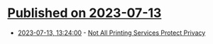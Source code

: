 # [Published on 2023-07-13](index.md)

* [2023-07-13, 13:24:00](https://soylentnews.org/article.pl?sid=23/07/12/036203&from=rss) - [Not All Printing Services Protect Privacy](https://soylentnews.org/article.pl?sid=23/07/12/036203&from=rss)
